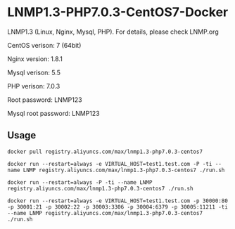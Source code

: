 # LNMP1.3-PHP7.0.3-CentOS7-Docker

LNMP1.3 (Linux, Nginx, Mysql, PHP). For details, please check LNMP.org

CentOS verison: 7 (64bit)

Nginx version: 1.8.1

Mysql verison: 5.5

PHP verison: 7.0.3

Root password: LNMP123

Mysql root password: LNMP123

## Usage

```docker pull registry.aliyuncs.com/max/lnmp1.3-php7.0.3-centos7```

```docker run --restart=always -e VIRTUAL_HOST=test1.test.com -P -ti --name LNMP registry.aliyuncs.com/max/lnmp1.3-php7.0.3-centos7 ./run.sh```

```docker run --restart=always -P -ti --name LNMP registry.aliyuncs.com/max/lnmp1.3-php7.0.3-centos7 ./run.sh```

```docker run --restart=always -e VIRTUAL_HOST=test1.test.com -p 30000:80 -p 30001:21 -p 30002:22 -p 30003:3306 -p 30004:6379 -p 30005:11211 -ti --name LNMP registry.aliyuncs.com/max/lnmp1.3-php7.0.3-centos7 ./run.sh```